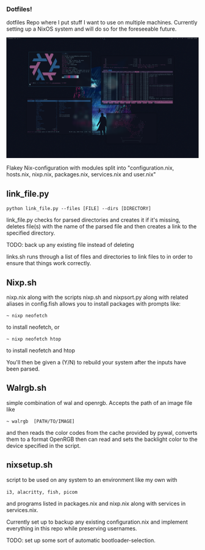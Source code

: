 ### Dotfiles!

dotfiles Repo where I put stuff I want to use on multiple machines.
Currently setting up a NixOS system and will do so for the foreseeable future.

![Screenshot](https://github.com/borttappat/dotfiles/blob/main/2023-07-23_18-08.png)

Flakey Nix-configuration with modules split into "configuration.nix, hosts.nix, nixp.nix, packages.nix, services.nix and user.nix"

## link_file.py
```
python link_file.py --files [FILE] --dirs [DIRECTORY]
```

link_file.py checks for parsed directories and creates it if it's missing, deletes file(s) with the name of the parsed file and then creates a link to the specified directory. 

TODO: back up any existing file instead of deleting

links.sh runs through a list of files and directories to link files to in order to ensure that things work correctly.


## Nixp.sh
nixp.nix along with the scripts nixp.sh and nixpsort.py along with related aliases in config.fish allows you to install packages with prompts like:
```
~ nixp neofetch
```
to install neofetch, or
```
~ nixp neofetch htop
```
to install neofetch and htop

You'll then be given a (Y/N) to rebuild your system after the inputs have been parsed.


## Walrgb.sh
simple combination of wal and openrgb. Accepts the path of an image file like 
```
~ walrgb  [PATH/TO/IMAGE] 
```
and then reads the color codes from the cache provided by pywal, converts them to a format OpenRGB then can read and sets the backlight color to the device specified in the script.

## nixsetup.sh
script to be used on any system to an environment like my own with 

``
i3, alacritty, fish, picom
``

and programs listed in packages.nix and nixp.nix along with services in services.nix.

Currently set up to backup any existing configuration.nix and implement everything in this repo while preserving usernames.

TODO: set up some sort of automatic bootloader-selection.
